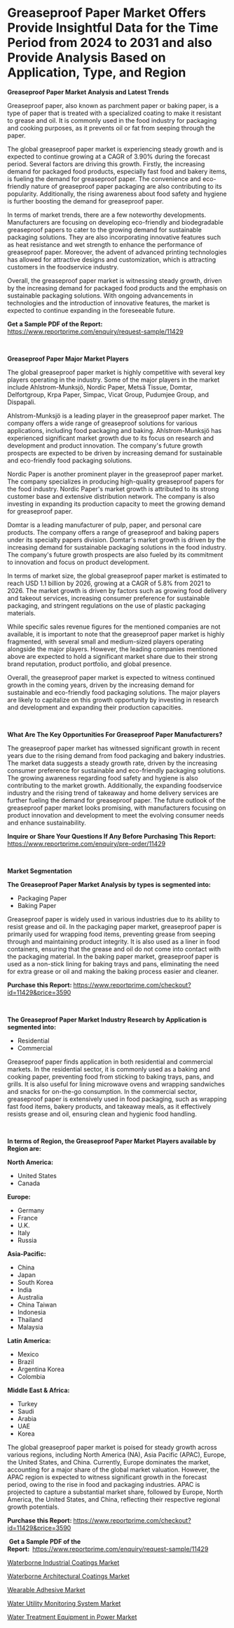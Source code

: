<p><h1>Greaseproof Paper Market Offers Provide Insightful Data for the Time Period from 2024 to 2031 and also Provide Analysis Based on Application, Type, and Region</h1></p><p><strong>Greaseproof Paper Market Analysis and Latest Trends</strong></p>
<p><p>Greaseproof paper, also known as parchment paper or baking paper, is a type of paper that is treated with a specialized coating to make it resistant to grease and oil. It is commonly used in the food industry for packaging and cooking purposes, as it prevents oil or fat from seeping through the paper.</p><p>The global greaseproof paper market is experiencing steady growth and is expected to continue growing at a CAGR of 3.90% during the forecast period. Several factors are driving this growth. Firstly, the increasing demand for packaged food products, especially fast food and bakery items, is fueling the demand for greaseproof paper. The convenience and eco-friendly nature of greaseproof paper packaging are also contributing to its popularity. Additionally, the rising awareness about food safety and hygiene is further boosting the demand for greaseproof paper.</p><p>In terms of market trends, there are a few noteworthy developments. Manufacturers are focusing on developing eco-friendly and biodegradable greaseproof papers to cater to the growing demand for sustainable packaging solutions. They are also incorporating innovative features such as heat resistance and wet strength to enhance the performance of greaseproof paper. Moreover, the advent of advanced printing technologies has allowed for attractive designs and customization, which is attracting customers in the foodservice industry.</p><p>Overall, the greaseproof paper market is witnessing steady growth, driven by the increasing demand for packaged food products and the emphasis on sustainable packaging solutions. With ongoing advancements in technologies and the introduction of innovative features, the market is expected to continue expanding in the foreseeable future.</p></p>
<p><strong>Get a Sample PDF of the Report:&nbsp;</strong> <a href="https://www.reportprime.com/enquiry/request-sample/11429">https://www.reportprime.com/enquiry/request-sample/11429</a></p>
<p>&nbsp;</p>
<p><strong>Greaseproof Paper Major Market Players</strong></p>
<p><p>The global greaseproof paper market is highly competitive with several key players operating in the industry. Some of the major players in the market include Ahlstrom-Munksjö, Nordic Paper, Metsä Tissue, Domtar, Delfortgroup, Krpa Paper, Simpac, Vicat Group, Pudumjee Group, and Dispapali.</p><p>Ahlstrom-Munksjö is a leading player in the greaseproof paper market. The company offers a wide range of greaseproof solutions for various applications, including food packaging and baking. Ahlstrom-Munksjö has experienced significant market growth due to its focus on research and development and product innovation. The company's future growth prospects are expected to be driven by increasing demand for sustainable and eco-friendly food packaging solutions.</p><p>Nordic Paper is another prominent player in the greaseproof paper market. The company specializes in producing high-quality greaseproof papers for the food industry. Nordic Paper's market growth is attributed to its strong customer base and extensive distribution network. The company is also investing in expanding its production capacity to meet the growing demand for greaseproof paper.</p><p>Domtar is a leading manufacturer of pulp, paper, and personal care products. The company offers a range of greaseproof and baking papers under its specialty papers division. Domtar's market growth is driven by the increasing demand for sustainable packaging solutions in the food industry. The company's future growth prospects are also fueled by its commitment to innovation and focus on product development.</p><p>In terms of market size, the global greaseproof paper market is estimated to reach USD 1.1 billion by 2026, growing at a CAGR of 5.8% from 2021 to 2026. The market growth is driven by factors such as growing food delivery and takeout services, increasing consumer preference for sustainable packaging, and stringent regulations on the use of plastic packaging materials.</p><p>While specific sales revenue figures for the mentioned companies are not available, it is important to note that the greaseproof paper market is highly fragmented, with several small and medium-sized players operating alongside the major players. However, the leading companies mentioned above are expected to hold a significant market share due to their strong brand reputation, product portfolio, and global presence.</p><p>Overall, the greaseproof paper market is expected to witness continued growth in the coming years, driven by the increasing demand for sustainable and eco-friendly food packaging solutions. The major players are likely to capitalize on this growth opportunity by investing in research and development and expanding their production capacities.</p></p>
<p>&nbsp;</p>
<p><strong>What Are The Key Opportunities For Greaseproof Paper Manufacturers?</strong></p>
<p><p>The greaseproof paper market has witnessed significant growth in recent years due to the rising demand from food packaging and bakery industries. The market data suggests a steady growth rate, driven by the increasing consumer preference for sustainable and eco-friendly packaging solutions. The growing awareness regarding food safety and hygiene is also contributing to the market growth. Additionally, the expanding foodservice industry and the rising trend of takeaway and home delivery services are further fueling the demand for greaseproof paper. The future outlook of the greaseproof paper market looks promising, with manufacturers focusing on product innovation and development to meet the evolving consumer needs and enhance sustainability.</p></p>
<p><strong>Inquire or Share Your Questions If Any Before Purchasing This Report:</strong> <a href="https://www.reportprime.com/enquiry/pre-order/11429">https://www.reportprime.com/enquiry/pre-order/11429</a></p>
<p>&nbsp;</p>
<p><strong>Market Segmentation</strong></p>
<p><strong>The Greaseproof Paper Market Analysis by types is segmented into:</strong></p>
<p><ul><li>Packaging Paper</li><li>Baking Paper</li></ul></p>
<p><p>Greaseproof paper is widely used in various industries due to its ability to resist grease and oil. In the packaging paper market, greaseproof paper is primarily used for wrapping food items, preventing grease from seeping through and maintaining product integrity. It is also used as a liner in food containers, ensuring that the grease and oil do not come into contact with the packaging material. In the baking paper market, greaseproof paper is used as a non-stick lining for baking trays and pans, eliminating the need for extra grease or oil and making the baking process easier and cleaner.</p></p>
<p><strong>Purchase this Report:&nbsp;</strong><a href="https://www.reportprime.com/checkout?id=11429&price=3590">https://www.reportprime.com/checkout?id=11429&price=3590</a></p>
<p>&nbsp;</p>
<p><strong>The Greaseproof Paper Market Industry Research by Application is segmented into:</strong></p>
<p><ul><li>Residential</li><li>Commercial</li></ul></p>
<p><p>Greaseproof paper finds application in both residential and commercial markets. In the residential sector, it is commonly used as a baking and cooking paper, preventing food from sticking to baking trays, pans, and grills. It is also useful for lining microwave ovens and wrapping sandwiches and snacks for on-the-go consumption. In the commercial sector, greaseproof paper is extensively used in food packaging, such as wrapping fast food items, bakery products, and takeaway meals, as it effectively resists grease and oil, ensuring clean and hygienic food handling.</p></p>
<p>&nbsp;</p>
<p><strong>In terms of Region, the Greaseproof Paper Market Players available by Region are:</strong></p>
<p>
    <p> <strong> North America: </strong>
        <ul>
            <li>United States</li>
            <li>Canada</li>
        </ul>
        </p> 
    <p> <strong> Europe: </strong>
        <ul>
            <li>Germany</li>
            <li>France</li>
            <li>U.K.</li>
            <li>Italy</li>
            <li>Russia</li>
        </ul>
        </p> 
    <p> <strong> Asia-Pacific: </strong>
        <ul>
            <li>China</li>
            <li>Japan</li>
            <li>South Korea</li>
            <li>India</li>
            <li>Australia</li>
            <li>China Taiwan</li>
            <li>Indonesia</li>
            <li>Thailand</li>
            <li>Malaysia</li>
        </ul>
        </p> 
    <p> <strong> Latin America: </strong>
        <ul>
            <li>Mexico</li>
            <li>Brazil</li>
            <li>Argentina Korea</li>
            <li>Colombia</li>
        </ul>
        </p> 
    <p> <strong> Middle East & Africa: </strong>
        <ul>
            <li>Turkey</li>
            <li>Saudi</li>
            <li>Arabia</li>
            <li>UAE</li>
            <li>Korea</li>
        </ul>
    </p>
    </p>
<p><p>The global greaseproof paper market is poised for steady growth across various regions, including North America (NA), Asia Pacific (APAC), Europe, the United States, and China. Currently, Europe dominates the market, accounting for a major share of the global market valuation. However, the APAC region is expected to witness significant growth in the forecast period, owing to the rise in food and packaging industries. APAC is projected to capture a substantial market share, followed by Europe, North America, the United States, and China, reflecting their respective regional growth potentials.</p></p>
<p><strong>Purchase this Report: </strong><a href="https://www.reportprime.com/checkout?id=11429&price=3590">https://www.reportprime.com/checkout?id=11429&price=3590</a></p>
<p>&nbsp;<strong>Get a Sample PDF of the Report:&nbsp;&nbsp;</strong><a href="https://www.reportprime.com/enquiry/request-sample/11429">https://www.reportprime.com/enquiry/request-sample/11429</a></p>
<p><strong></strong></p>
<p><p><a href="https://github.com/dimitrishawkinswaynenp91rgz/Market-Research-Report-List-1/blob/main/waterborne-industrial-coatings-market.md">Waterborne Industrial Coatings Market</a></p><p><a href="https://github.com/suaretopek9/Market-Research-Report-List-1/blob/main/waterborne-architectural-coatings-market.md">Waterborne Architectural Coatings Market</a></p><p><a href="https://github.com/gamblestampleyjenny50m5sl6/Market-Research-Report-List-1/blob/main/wearable-adhesive-market.md">Wearable Adhesive Market</a></p><p><a href="https://github.com/bentleemidoriestelle7o/Market-Research-Report-List-1/blob/main/water-utility-monitoring-system-market.md">Water Utility Monitoring System Market</a></p><p><a href="https://github.com/jerrycopelandthomaswsqd8q/Market-Research-Report-List-1/blob/main/water-treatment-equipment-in-power-market.md">Water Treatment Equipment in Power Market</a></p></p>
